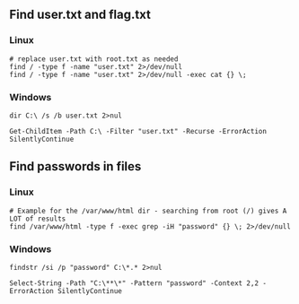 ## Find user.txt and flag.txt
### Linux
```
# replace user.txt with root.txt as needed
find / -type f -name "user.txt" 2>/dev/null
find / -type f -name "user.txt" 2>/dev/null -exec cat {} \;
```
### Windows
```
dir C:\ /s /b user.txt 2>nul

Get-ChildItem -Path C:\ -Filter "user.txt" -Recurse -ErrorAction SilentlyContinue
```

## Find passwords in files
### Linux
```
# Example for the /var/www/html dir - searching from root (/) gives A LOT of results
find /var/www/html -type f -exec grep -iH "password" {} \; 2>/dev/null
```
### Windows
```
findstr /si /p "password" C:\*.* 2>nul

Select-String -Path "C:\**\*" -Pattern "password" -Context 2,2 -ErrorAction SilentlyContinue
```
